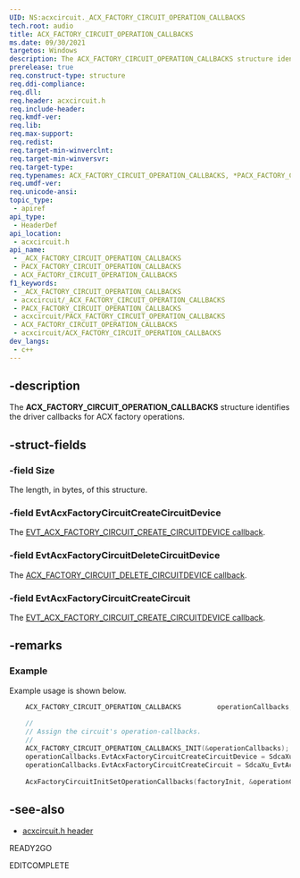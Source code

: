 ```yaml
---
UID: NS:acxcircuit._ACX_FACTORY_CIRCUIT_OPERATION_CALLBACKS
tech.root: audio
title: ACX_FACTORY_CIRCUIT_OPERATION_CALLBACKS
ms.date: 09/30/2021
targetos: Windows
description: The ACX_FACTORY_CIRCUIT_OPERATION_CALLBACKS structure identifies the driver callbacks for ACX factory operations.
prerelease: true
req.construct-type: structure
req.ddi-compliance: 
req.dll: 
req.header: acxcircuit.h
req.include-header: 
req.kmdf-ver: 
req.lib: 
req.max-support: 
req.redist: 
req.target-min-winverclnt: 
req.target-min-winversvr: 
req.target-type: 
req.typenames: ACX_FACTORY_CIRCUIT_OPERATION_CALLBACKS, *PACX_FACTORY_CIRCUIT_OPERATION_CALLBACKS
req.umdf-ver: 
req.unicode-ansi: 
topic_type:
 - apiref
api_type:
 - HeaderDef
api_location:
 - acxcircuit.h
api_name:
 - _ACX_FACTORY_CIRCUIT_OPERATION_CALLBACKS
 - PACX_FACTORY_CIRCUIT_OPERATION_CALLBACKS
 - ACX_FACTORY_CIRCUIT_OPERATION_CALLBACKS
f1_keywords:
 - _ACX_FACTORY_CIRCUIT_OPERATION_CALLBACKS
 - acxcircuit/_ACX_FACTORY_CIRCUIT_OPERATION_CALLBACKS
 - PACX_FACTORY_CIRCUIT_OPERATION_CALLBACKS
 - acxcircuit/PACX_FACTORY_CIRCUIT_OPERATION_CALLBACKS
 - ACX_FACTORY_CIRCUIT_OPERATION_CALLBACKS
 - acxcircuit/ACX_FACTORY_CIRCUIT_OPERATION_CALLBACKS
dev_langs:
 - c++
---
```


## -description

The **ACX_FACTORY_CIRCUIT_OPERATION_CALLBACKS** structure identifies the driver callbacks for ACX factory operations.

## -struct-fields

### -field Size

The length, in bytes, of this structure. 

### -field EvtAcxFactoryCircuitCreateCircuitDevice

The [EVT_ACX_FACTORY_CIRCUIT_CREATE_CIRCUITDEVICE callback](nc-acxcircuit-evt_acx_factory_circuit_create_circuitdevice.md).

### -field EvtAcxFactoryCircuitDeleteCircuitDevice

The [ACX_FACTORY_CIRCUIT_DELETE_CIRCUITDEVICE callback](nc-acxcircuit-evt_acx_factory_circuit_delete_circuitdevice.md).

### -field EvtAcxFactoryCircuitCreateCircuit

The [EVT_ACX_FACTORY_CIRCUIT_CREATE_CIRCUITDEVICE callback](nc-acxcircuit-evt_acx_factory_circuit_create_circuitdevice.md).

## -remarks

### Example

Example usage is shown below.

```cpp
    ACX_FACTORY_CIRCUIT_OPERATION_CALLBACKS         operationCallbacks;
   
    //
    // Assign the circuit's operation-callbacks.
    //
    ACX_FACTORY_CIRCUIT_OPERATION_CALLBACKS_INIT(&operationCallbacks);
    operationCallbacks.EvtAcxFactoryCircuitCreateCircuitDevice = SdcaXu_EvtAcxFactoryCircuitCreateCircuitDevice;
    operationCallbacks.EvtAcxFactoryCircuitCreateCircuit = SdcaXu_EvtAcxFactoryCircuitCreateCircuit;
   
    AcxFactoryCircuitInitSetOperationCallbacks(factoryInit, &operationCallbacks);

```

## -see-also

- [acxcircuit.h header](index.md)

READY2GO

EDITCOMPLETE